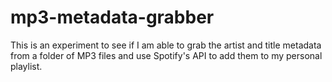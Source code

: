 # mp3-metadata-grabber
This is an experiment to see if I am able to grab the artist and title metadata from a folder of MP3 files and use Spotify's API to add them to my personal playlist.